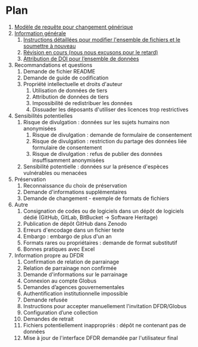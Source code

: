 # Plan

1. [Modèle de requête pour changement générique](generic_change.html)
2. [Information générale](general_information.html)
   1. [Instructions détaillées pour modifier l'ensemble de fichiers et le soumettre à nouveau](detailed_instructions.html)
   2. [Révision en cours (nous nous excusons pour le retard)](review_underway.html)
   3. [Attribution de DOI pour l’ensemble de données](providing_dataset_doi.html)
3. Recommandations et questions
   1. Demande de fichier README
   2. Demande de guide de codification
   3. Propriété intellectuelle et droits d'auteur
      1. Utilisation de données de tiers
      2. Attribution de données de tiers
      3. Impossibilité de redistribuer les données
      4. Dissuader les déposants d'utiliser des licences trop restrictives
4. Sensibilités potentielles
   1. Risque de divulgation : données sur les sujets humains non anonymisées
      1. Risque de divulgation : demande de formulaire de consentement
      2. Risque de divulgation : restriction du partage des données liée formulaire de consentement
      3. Risque de divulgation : refus de publier des données insuffisamment anonymisées
   2. Sensibilité potentielle : données sur la présence d'espèces vulnérables ou menacées
5. Préservation
   1. Reconnaissance du choix de préservation
   2. Demande d'informations supplémentaires
   3. Demande de changement - exemple de formats de fichiers
6. Autre
   1. Consignation de codes ou de logiciels dans un dépôt de logiciels dédié (GitHub, GitLab, BitBucket → Software Heritage)
   2. Publication de dépôt GitHub dans Zenodo
   3. Erreurs d'encodage dans un fichier texte
   4. Embargo : embargo de plus d'un an
   5. Formats rares ou propriétaires : demande de format substitutif
   6. Bonnes pratiques avec Excel
7. Information propre au DFDR
   1. Confirmation de relation de parrainage
   2. Relation de parrainage non confirmée
   3. Demande d'informations sur le parrainage
   4. Connexion au compte Globus
   5. Demandes d’agences gouvernementales
   6. Authentification institutionnelle impossible
   7. Demande refusée
   8. Instructions pour accepter manuellement l'invitation DFDR/Globus
   9. Configuration d’une collection
   10. Demandes de retrait
   11. Fichiers potentiellement inappropriés : dépôt ne contenant pas de données
   12. Mise à jour de l'interface DFDR demandée par l'utilisateur final
